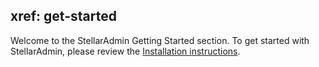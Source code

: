 xref: get-started
---

Welcome to the StellarAdmin Getting Started section. To get started with StellarAdmin, please review the [Installation instructions](xref:installation).